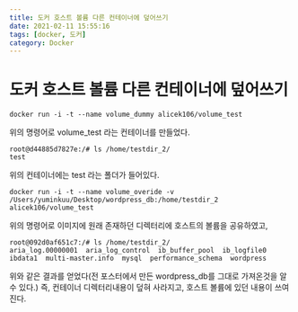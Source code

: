 ```yaml
---
title: 도커 호스트 볼륨 다른 컨테이너에 덮어쓰기
date: 2021-02-11 15:55:16
tags: [docker, 도커]
category: Docker
---
```


# 도커 호스트 볼륨 다른 컨테이너에 덮어쓰기

```
docker run -i -t --name volume_dummy alicek106/volume_test
```

위의 명령어로 volume_test 라는 컨테이너를 만들었다.

```
root@d44885d7827e:/# ls /home/testdir_2/
test
```

위의 컨테이너에는 test 라는 폴더가 들어있다.

```
docker run -i -t --name volume_overide -v /Users/yuminkuu/Desktop/wordpress_db:/home/testdir_2 alicek106/volume_test
```

위의 명령어로 이미지에 원래 존재하던 디렉터리에 호스트의 볼륨을 공유하였고,

```
root@092d0af651c7:/# ls /home/testdir_2/
aria_log.00000001  aria_log_control  ib_buffer_pool  ib_logfile0  ibdata1  multi-master.info  mysql  performance_schema  wordpress
```

위와 같은 결과를 얻었다(전 포스터에서 만든 wordpress_db를 그대로 가져온것을 알 수 있다.) 즉, 컨테이너 디렉터리내용이 덮혀 사라지고, 호스트 볼륨에 있던 내용이 쓰여진다.



